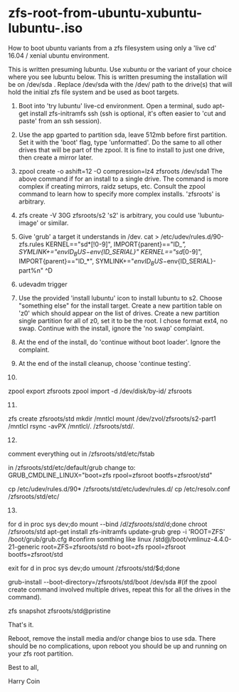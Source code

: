 # zfs-root-from-ubuntu-xubuntu-lubuntu-.iso
How to boot ubuntu variants from a zfs filesystem using only a 'live cd' 16.04 / xenial ubuntu environment.

This is written presuming lubuntu. Use xubuntu or the variant of your choice where you see lubuntu below.
This is written presuming the installation will be on /dev/sda .  Replace /dev/sda with  the /dev/ path to the drive(s) that will hold the initial zfs file system and be used as boot targets.

1) Boot into 'try lubuntu' live-cd environment. Open a terminal, sudo apt-get install zfs-initramfs ssh
(ssh is optional, it's often easier to 'cut and paste' from an ssh session).

2) Use the app gparted to partition sda, leave 512mb before first partition.   Set it with the 'boot' flag, type 'unformatted'.  Do the same to all other drives that will be part of the zpool.  It is fine to install to just one drive, then create a mirror later.

3) zpool create -o ashift=12 -O compression=lz4 zfsroots /dev/sda1
The above command if for an install to a single drive.  The command is more complex if creating mirrors, raidz setups, etc. Consult the zpool command to learn how to specify more complex installs.  'zfsroots' is arbitrary.

4) zfs create -V 30G zfsroots/s2
's2' is arbitrary, you could use 'lubuntu-image' or similar.

5) Give 'grub' a target it understands in /dev.
cat >  /etc/udev/rules.d/90-zfs.rules 
KERNEL=="sd*[!0-9]", IMPORT{parent}=="ID_*", SYMLINK+="$env{ID_BUS}-$env{ID_SERIAL}"
KERNEL=="sd*[0-9]", IMPORT{parent}=="ID_*", SYMLINK+="$env{ID_BUS}-$env{ID_SERIAL}-part%n"
^D

6) udevadm trigger

7) Use the provided 'install lubuntu' icon to install lubuntu to s2.  Choose  "something else" for the install target.  Create a new partition table on 'z0' which should appear on the list of drives. Create a new partition single partition for all of z0, set it to be the root.  I chose format ext4, no swap.  Continue with the install, ignore the 'no swap' complaint.

8) At the end of the install, do 'continue without boot loader'.  Ignore the complaint.
9) At the end of the install cleanup, choose 'continue testing'.

10) 
zpool export zfsroots
zpool import -d /dev/disk/by-id/ zfsroots

11) 
zfs create zfsroots/std
mkdir /mntlcl
mount /dev/zvol/zfsroots/s2-part1 /mntlcl
rsync -avPX /mntlcl/. /zfsroots/std/.

12)
comment everything out in /zfsroots/std/etc/fstab

in /zfsroots/std/etc/default/grub change to:
GRUB_CMDLINE_LINUX="boot=zfs rpool=zfsroot bootfs=zfsroot/std"

cp /etc/udev/rules.d/90* /zfsroots/std/etc/udev/rules.d/
cp /etc/resolv.conf /zfsroots/std/etc/

13)
for d in proc sys dev;do mount --bind /$d /zfsroots/std/$d;done
chroot /zfsroots/std
apt-get install zfs-initramfs
update-grub
grep -i 'ROOT=ZFS' /boot/grub/grub.cfg
#confirm somthing like linux	/std@/boot/vmlinuz-4.4.0-21-generic root=ZFS=zfsroots/std ro boot=zfs rpool=zfsroot bootfs=zfsroot/std

exit
for d in proc sys dev;do umount /zfsroots/std/$d;done

grub-install  --boot-directory=/zfsroots/std/boot /dev/sda
#(if the zpool create command involved multiple drives, repeat this for all the drives in the command).

zfs snapshot zfsroots/std@pristine

That's it.

Reboot, remove the install media and/or change bios to use sda. 
There should be no complications, upon reboot you should be up and running on your zfs root partition.

Best to all,

Harry Coin

